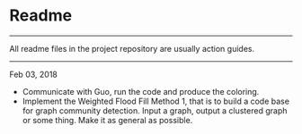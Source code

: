# Readme

---

All readme files in the project repository are usually action guides.

---

Feb 03, 2018

* Communicate with Guo, run the code and produce the coloring.
* Implement the Weighted Flood Fill Method 1, that is to build a code base for graph community detection. Input a graph, output a clustered graph or some thing. Make it as general as possible.